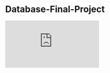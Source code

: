 # Database-Final-Project

![image](https://github.com/tommy89231671/Database-Final-Project/blob/master/database-report.pdf)
